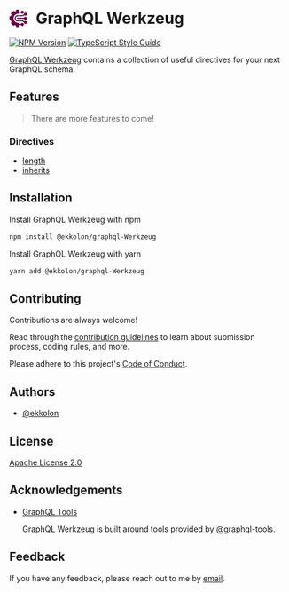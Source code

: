 <div>
    <img align="left" style="margin-right:16px" width="32" height="32" src="assets/graphql-werkzeug-logo.svg" alt="GraphQL Werkzeug Logo">
    <h1 style="line-height: 32px">GraphQL Werkzeug</h1>
</div>

[![NPM Version][npm-image]][npm-url]
[![TypeScript Style Guide][gts-image]][gts-url]

[GraphQL Werkzeug][npm-url] contains a collection of useful directives for your next GraphQL schema.

## Features

> There are more features to come!

### Directives

- [length](/src/lib/directives/length/length.directive.ts)
- [inherits](/src/lib/directives/inherits/inherits.directive.ts)

## Installation

Install GraphQL Werkzeug with npm

```bash
npm install @ekkolon/graphql-Werkzeug
```

Install GraphQL Werkzeug with yarn

```bash
yarn add @ekkolon/graphql-Werkzeug
```

## Contributing

Contributions are always welcome!

Read through the [contribution guidelines](/CONTRIBUTING.md) to learn about submission process, coding rules, and more.

Please adhere to this project's [Code of Conduct](/CODE_OF_CONDUCT.md).

## Authors

- [@ekkolon](https://www.github.com/ekkolon)

## License

[Apache License 2.0](https://choosealicense.com/licenses/apache-2.0/)

## Acknowledgements

- [GraphQL Tools](https://github.com/ardatan/graphql-tools)
    
    GraphQL Werkzeug is built around tools provided by @graphql-tools.  
## Feedback

If you have any feedback, please reach out to me by [email][github-email].

[gts-image]: https://img.shields.io/badge/code%20style-google-blueviolet.svg
[gts-url]: https://github.com/google/gts
[npm-image]: https://img.shields.io/npm/v/@ekkolon/graphql-werkzeug.svg
[npm-url]: https://npmjs.org/package/@ekkolon/graphql-werkzeug
[gql-werkzeug-logo]: assets/graphql-werkzeug-logo.svg
[github-email]: 18242749+ekkolon@users.noreply.github.com
